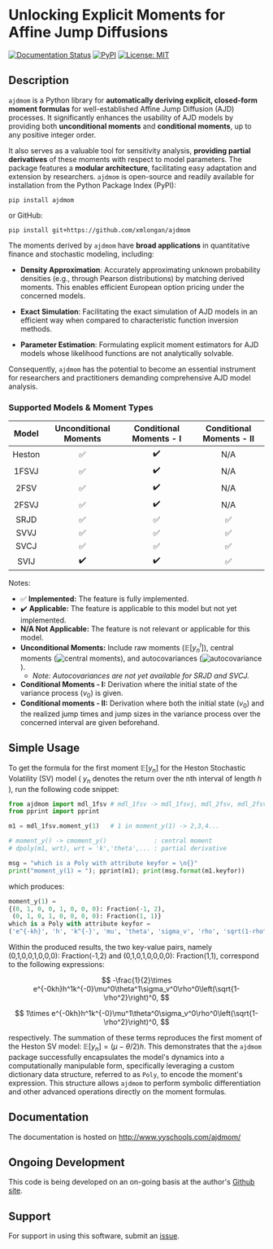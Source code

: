 # Unlocking Explicit Moments for Affine Jump Diffusions

[![Documentation Status](https://img.shields.io/badge/docs-available-blue.svg?style=flat)](http://yyschools.com/ajdmom/)
[![PyPI](https://img.shields.io/pypi/v/ajdmom)](https://pypi.org/project/ajdmom/)
[![License: MIT](https://img.shields.io/badge/License-MIT-yellow.svg)](https://github.com/xmlongan/ajdmom/blob/main/LICENSE)


## Description

`ajdmom` is a Python library for **automatically deriving explicit, closed-form
moment formulas** for well-established Affine Jump Diffusion (AJD) processes. 
It significantly enhances the usability of AJD models by providing both 
**unconditional moments** and **conditional moments**, up to any positive integer
order.

It also serves as a valuable tool for sensitivity analysis, **providing partial
derivatives** of these moments with respect to model parameters. The package 
features a **modular architecture**, facilitating easy adaptation and extension 
by researchers. `ajdmom` is open-source and readily available for installation 
from the Python Package Index (PyPI):
```
pip install ajdmom
```
or GitHub:
```
pip install git+https://github.com/xmlongan/ajdmom
```

The moments derived by `ajdmom` have **broad applications** in quantitative finance 
and stochastic modeling, including:

- **Density Approximation**: Accurately approximating unknown probability densities 
  (e.g., through Pearson distributions) by matching derived moments. This enables 
  efficient European option pricing under the concerned models.

- **Exact Simulation**: Facilitating the exact simulation of AJD models in an 
  efficient way when compared to characteristic function inversion methods.

- **Parameter Estimation**: Formulating explicit moment estimators for AJD models 
  whose likelihood functions are not analytically solvable.

Consequently, `ajdmom` has the potential to become an essential instrument for 
researchers and practitioners demanding comprehensive AJD model analysis.

### Supported Models & Moment Types

| Model | Unconditional Moments | Conditional Moments - I | Conditional Moments - II |
|:-----:|:---------------------:|:-----------------------:|:------------------------:|
| Heston|           ✅          |           ✔️            |           N/A           |
| 1FSVJ |           ✅          |           ✔️            |           N/A           |
| 2FSV  |           ✅          |           ✔️            |           N/A           |
| 2FSVJ |           ✅          |           ✔️            |           N/A           |
| SRJD  |           ✅          |            ✅           |            ✅           |
| SVVJ  |           ✅          |            ✅           |            ✅           |
| SVCJ  |           ✅          |            ✅           |            ✅           |
| SVIJ  |          ✔️           |           ✔️            |            ✅           |

Notes: 

- ✅ **Implemented:** The feature is fully implemented.
- ✔️ **Applicable:** The feature is applicable to this model but not yet implemented. 
- **N/A Not Applicable:** The feature is not relevant or applicable for this model. 
- **Unconditional Moments:** Include raw moments ($\mathbb{E}[y_n^l]$), 
  central moments (![central moments](https://latex.codecogs.com/svg.image?\inline&space;\mathbb{E}[\bar{y}_n^l])), 
  and autocovariances
  (![autocovariance](https://latex.codecogs.com/svg.image?\inline&space;cov(y_n^{l_1},y_{n&plus;1}^{l_2}))). 
  - *Note: Autocovariances are not yet available for SRJD and SVCJ.*
- **Conditional Moments - I:** Derivation where the initial state of the variance 
  process ($v_0$) is given.
- **Conditional moments - II:** Derivation where both the initial state ($v_0$) and 
  the realized jump times and jump sizes in the variance process over the concerned
  interval are given beforehand.

## Simple Usage

To get the formula for the first moment $\mathbb{E}[y_n]$ for the Heston Stochastic
Volatility (SV) model ( $y_n$ denotes the return over the nth interval of length $h$ ), 
run the following code snippet:

```python
from ajdmom import mdl_1fsv # mdl_1fsv -> mdl_1fsvj, mdl_2fsv, mdl_2fsvj
from pprint import pprint

m1 = mdl_1fsv.moment_y(1)   # 1 in moment_y(1) -> 2,3,4...

# moment_y() -> cmoment_y()             : central moment
# dpoly(m1, wrt), wrt = 'k','theta',... : partial derivative

msg = "which is a Poly with attribute keyfor = \n{}"
print("moment_y(1) = "); pprint(m1); print(msg.format(m1.keyfor))
```

which produces:

```python
moment_y(1) = 
{(0, 1, 0, 0, 1, 0, 0, 0): Fraction(-1, 2),
 (0, 1, 0, 1, 0, 0, 0, 0): Fraction(1, 1)}
which is a Poly with attribute keyfor = 
('e^{-kh}', 'h', 'k^{-}', 'mu', 'theta', 'sigma_v', 'rho', 'sqrt(1-rho^2)')
```

Within the produced results, the two key-value pairs, namely (0,1,0,0,1,0,0,0): Fraction(-1,2) and 
(0,1,0,1,0,0,0,0): Fraction(1,1), correspond to the following expressions:

$$
-\frac{1}{2}\times e^{-0kh}h^1k^{-0}\mu^0\theta^1\sigma_v^0\rho^0\left(\sqrt{1-\rho^2}\right)^0,
$$

$$
1\times e^{-0kh}h^1k^{-0}\mu^1\theta^0\sigma_v^0\rho^0\left(\sqrt{1-\rho^2}\right)^0,
$$

respectively. The summation of these terms reproduces the first moment of the Heston
SV model: $\mathbb{E}[y_n] = (\mu-\theta/2)h$. This demonstrates that the `ajdmom` 
package successfully encapsulates the model's dynamics into a computationally 
manipulable form, specifically leveraging a custom dictionary data structure, 
referred to as `Poly`, to encode the moment's expression. This structure allows 
`ajdmom` to perform symbolic differentiation and other advanced operations directly 
on the moment formulas.

## Documentation

The documentation is hosted on <http://www.yyschools.com/ajdmom/>

## Ongoing Development

This code is being developed on an on-going basis at the author's [Github site](https://github.com/xmlongan/ajdmom).

## Support

For support in using this software, submit an [issue](https://github.com/xmlongan/ajdmom/issues/new).
